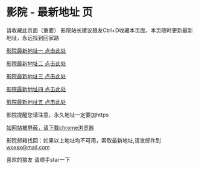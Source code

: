 # 影院 - 最新地址 页

请收藏此页面（重要）
影院站长建议狼友Ctrl+D收藏本页面，本页随时更新最新地址，永远找到回家路

[影院最新地址一 点击此处](https://5pxxrs.top/) 

[影院最新地址二 点击此处](https://5hznvd.top/) 

[影院最新地址三 点击此处](https://5bnxqh.top/) 

[影院最新地址四 点击此处](https://5hznvd.top/) 

[影院最新地址五 点击此处](https://5pxxrs.top/) 

影院提醒您请注意，永久地址一定要加https

[如网站被屏蔽，请下载chrome浏览器](https://8xe23.com/chrome_93.0.4577.82.apk) 

影院邮箱找回：如果以上地址均不可用，索取最新地址,请发邮件到 woxsx@mail.com

喜欢的狼友 请顺手star一下

